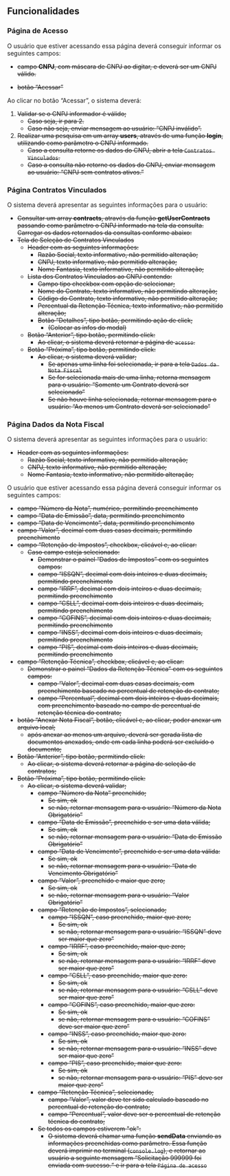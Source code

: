 ## Funcionalidades

### **Página de Acesso**

O usuário que estiver acessando essa página deverá conseguir informar os seguintes campos:

- ~~campo **CNPJ**, com máscara de CNPJ ao digitar, e deverá ser um CNPJ válido.~~

- ~~botão “Acessar”~~

Ao clicar no botão “Acessar”, o sistema deverá:

1. ~~Validar se o CNPJ informador é válido;~~
   - ~~Caso seja, ir para 2.~~
   - ~~Caso não seja, enviar mensagem ao usuário: “CNPJ inválido”.~~
2. ~~Realizar uma pesquisa em um array **users**, através de uma função **login**, utilizando como parâmetro o CNPJ informado.~~
   - ~~Caso a consulta retorne os dados do CNPJ, abrir a tela `Contratos Vinculados`.~~
   - ~~Caso a consulta não retorne os dados do CNPJ, enviar mensagem ao usuário: “CNPJ sem contratos ativos.”~~

### **Página Contratos Vinculados**

O sistema deverá apresentar as seguintes informações para o usuário:

- ~~Consultar um array **contracts**, através da função **getUserContracts** passando como parâmetro o CNPJ informado na tela da consulta. Carregar os dados retornados da consultas conforme abaixo:~~
- ~~Tela de Seleção de Contratos Vinculados~~
  - ~~Header com as seguintes informações:~~
    - ~~Razão Social, texto informativo, não permitido alteração;~~
    - ~~CNPJ, texto informativo, não permitido alteração;~~
    - ~~Nome Fantasia, texto informativo, não permitido alteração;~~
  - ~~Lista dos Contratos Vinculados ao CNPJ contendo:~~
    - ~~Campo tipo checkbox com opção de selecionar;~~
    - ~~Nome do Contrato, texto informativo, não permitindo alteração;~~
    - ~~Código do Contrato, texto informativo, não permitido alteração;~~
    - ~~Percentual da Retenção Técnica, texto informativo, não permitido alteração;~~
    - ~~Botão “Detalhes”, tipo botão, permitindo ação de click;~~
      - ~~(Colocar as infos do modal)~~
  - ~~Botão “Anterior”, tipo botão, permitindo click:~~
    - ~~Ao clicar, o sistema deverá retornar a página de `acesso`.~~
  - ~~Botão “Próxima”, tipo botão, permitindo click:~~
    - ~~Ao clicar, o sistema deverá validar;~~
      - ~~Se apenas uma linha foi selecionada, ir para a tela `Dados da Nota Fiscal`~~
      - ~~Se for selecionada mais de uma linha, retorna mensagem para o usuário: “Somente um Contrato deverá ser selecionado”~~
      - ~~Se não houve linha selecionada, retornar mensagem para o usuário: “Ao menos um Contrato deverá ser selecionado”~~

### **Página Dados da Nota Fiscal**

O sistema deverá apresentar as seguintes informações para o usuário:

- ~~Header com as seguintes informações:~~
  - ~~Razão Social, texto informativo, não permitido alteração;~~
  - ~~CNPJ, texto informativo, não permitido alteração;~~
  - ~~Nome Fantasia, texto informativo, não permitido alteração;~~

O usuário que estiver acessando essa página deverá conseguir informar os seguintes campos:

- ~~campo “Número da Nota”, numérico, permitindo preenchimento~~
- ~~campo “Data de Emissão”, data, permitindo preenchimento~~
- ~~campo “Data de Vencimento”, data, permitindo preenchimento~~
- ~~campo “Valor”, decimal com duas casas decimais, permitindo preenchimento~~
- ~~campo “Retenção de Impostos”, checkbox, clicável e, ao clicar:~~
  - ~~Caso campo esteja selecionado:~~
    - ~~Demonstrar o painel “Dados de Impostos” com os seguintes campos:~~
    - ~~campo “ISSQN”, decimal com dois inteiros e duas decimais, permitindo preenchimento~~
    - ~~campo “IRRF”, decimal com dois inteiros e duas decimais, permitindo preenchimento~~
    - ~~campo “CSLL”, decimal com dois inteiros e duas decimais, permitindo preenchimento~~
    - ~~campo “COFINS”, decimal com dois inteiros e duas decimais, permitindo preenchimento~~
    - ~~campo “INSS”, decimal com dois inteiros e duas decimais, permitindo preenchimento~~
    - ~~campo “PIS”, decimal com dois inteiros e duas decimais, permitindo preenchimento~~
- ~~campo “Retenção Técnica”, checkbox, clicável e, ao clicar:~~
  - ~~Demonstrar o painel “Dados da Retenção Técnica” com os seguintes campos:~~
    - ~~campo “Valor”, decimal com duas casas decimais, com preenchimento baseado no percentual de retenção do contrato;~~
    - ~~campo “Percentual”, decimal com dois inteiros e duas decimais, com preenchimento baseado no campo de percentual de retenção técnica do contrato;~~
- ~~botão “Anexar Nota Fiscal”, botão, clicável e, ao clicar, poder anexar um arquivo local;~~
  - ~~após anexar ao menos um arquivo, deverá ser gerada lista de documentos anexados, onde em cada linha poderá ser excluído o documento;~~
- ~~Botão “Anterior”, tipo botão, permitindo click:~~
  - ~~Ao clicar, o sistema deverá retornar a página de seleção de contratos;~~
- ~~Botão “Próxima”, tipo botão, permitindo click:~~
  - ~~Ao clicar, o sistema deverá validar;~~
    - ~~campo “Número da Nota” preenchido;~~
      - ~~Se sim, ok~~
      - ~~se não, retornar mensagem para o usuário: “Número da Nota Obrigatório”~~
    - ~~campo “Data de Emissão”, preenchido e ser uma data válida;~~
      - ~~Se sim, ok~~
      - ~~se não, retornar mensagem para o usuário: “Data de Emissão Obrigatório”~~
    - ~~campo “Data de Vencimento”, preenchido e ser uma data válida:~~
      - ~~Se sim, ok~~
      - ~~se não, retornar mensagem para o usuário: “Data de Vencimento Obrigatório”~~
    - ~~campo “Valor”, preenchido e maior que zero;~~
      - ~~Se sim, ok~~
      - ~~se não, retornar mensagem para o usuário: “Valor Obrigatório”~~
    - ~~campo “Retenção de Impostos”, selecionado;~~
      - ~~campo “ISSQN”, caso preenchido, maior que zero;~~
        - ~~Se sim, ok~~
        - ~~se não, retornar mensagem para o usuário: “ISSQN” deve ser maior que zero”~~
      - ~~campo “IRRF”, caso preenchido, maior que zero;~~
        - ~~Se sim, ok~~
        - ~~se não, retornar mensagem para o usuário: “IRRF” deve ser maior que zero”~~
      - ~~campo “CSLL”, caso preenchido, maior que zero:~~
        - ~~Se sim, ok~~
        - ~~se não, retornar mensagem para o usuário: “CSLL” deve ser maior que zero”~~
      - ~~campo “COFINS”, caso preenchido, maior que zero:~~
        - ~~Se sim, ok~~
        - ~~se não, retornar mensagem para o usuário: “COFINS” deve ser maior que zero”~~
      - ~~campo “INSS”, caso preenchido, maior que zero:~~
        - ~~Se sim, ok~~
        - ~~se não, retornar mensagem para o usuário: “INSS” deve ser maior que zero”~~
      - ~~campo “PIS”, caso preenchido, maior que zero:~~
        - ~~Se sim, ok~~
        - ~~se não, retornar mensagem para o usuário: “PIS” deve ser maior que zero”~~
    - ~~campo “Retenção Técnica”, selecionado;~~
      - ~~campo “Valor”, valor deve ter sido calculado baseado no percentual de retenção do contrato;~~
      - ~~campo “Percentual”, valor deve ser o percentual de retenção técnica do contrato;~~
    - ~~Se todos os campos estiverem "ok":~~
      - ~~O sistema deverá chamar uma função **sendData** enviando as informações preenchidas como parâmetro. Essa função deverá imprimir no terminal (`console.log`), e retornar ao usuário a seguinte mensagem “Solicitação 999999 foi enviada com sucesso.“ e ir para a tela `Página de acesso`~~